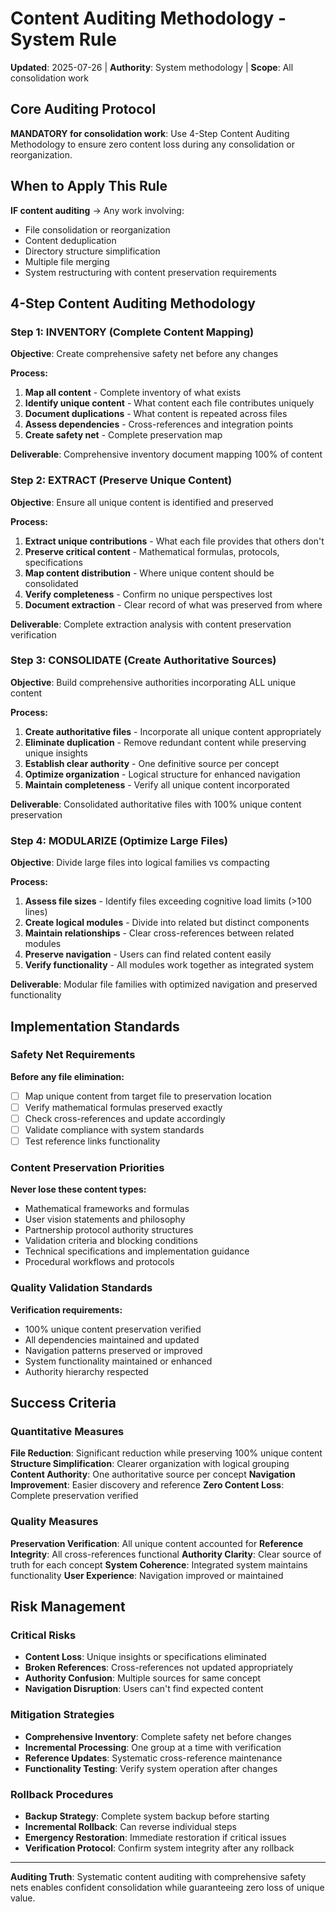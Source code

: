 # Content Auditing Methodology - System Rule

**Updated**: 2025-07-26 | **Authority**: System methodology | **Scope**: All consolidation work

## Core Auditing Protocol

**MANDATORY for consolidation work**: Use 4-Step Content Auditing Methodology to ensure zero content loss during any consolidation or reorganization.

## When to Apply This Rule

**IF content auditing** → Any work involving:
- File consolidation or reorganization
- Content deduplication
- Directory structure simplification  
- Multiple file merging
- System restructuring with content preservation requirements

## 4-Step Content Auditing Methodology

### Step 1: INVENTORY (Complete Content Mapping)
**Objective**: Create comprehensive safety net before any changes

**Process:**
1. **Map all content** - Complete inventory of what exists
2. **Identify unique content** - What content each file contributes uniquely
3. **Document duplications** - What content is repeated across files
4. **Assess dependencies** - Cross-references and integration points
5. **Create safety net** - Complete preservation map

**Deliverable**: Comprehensive inventory document mapping 100% of content

### Step 2: EXTRACT (Preserve Unique Content)
**Objective**: Ensure all unique content is identified and preserved

**Process:**
1. **Extract unique contributions** - What each file provides that others don't
2. **Preserve critical content** - Mathematical formulas, protocols, specifications
3. **Map content distribution** - Where unique content should be consolidated
4. **Verify completeness** - Confirm no unique perspectives lost
5. **Document extraction** - Clear record of what was preserved from where

**Deliverable**: Complete extraction analysis with content preservation verification

### Step 3: CONSOLIDATE (Create Authoritative Sources)
**Objective**: Build comprehensive authorities incorporating ALL unique content

**Process:**
1. **Create authoritative files** - Incorporate all unique content appropriately
2. **Eliminate duplication** - Remove redundant content while preserving unique insights
3. **Establish clear authority** - One definitive source per concept
4. **Optimize organization** - Logical structure for enhanced navigation
5. **Maintain completeness** - Verify all unique content incorporated

**Deliverable**: Consolidated authoritative files with 100% unique content preservation

### Step 4: MODULARIZE (Optimize Large Files)
**Objective**: Divide large files into logical families vs compacting

**Process:**
1. **Assess file sizes** - Identify files exceeding cognitive load limits (>100 lines)
2. **Create logical modules** - Divide into related but distinct components
3. **Maintain relationships** - Clear cross-references between related modules
4. **Preserve navigation** - Users can find related content easily
5. **Verify functionality** - All modules work together as integrated system

**Deliverable**: Modular file families with optimized navigation and preserved functionality

## Implementation Standards

### Safety Net Requirements
**Before any file elimination:**
- [ ] Map unique content from target file to preservation location
- [ ] Verify mathematical formulas preserved exactly
- [ ] Check cross-references and update accordingly  
- [ ] Validate compliance with system standards
- [ ] Test reference links functionality

### Content Preservation Priorities
**Never lose these content types:**
- Mathematical frameworks and formulas
- User vision statements and philosophy
- Partnership protocol authority structures
- Validation criteria and blocking conditions
- Technical specifications and implementation guidance
- Procedural workflows and protocols

### Quality Validation Standards
**Verification requirements:**
- 100% unique content preservation verified
- All dependencies maintained and updated
- Navigation patterns preserved or improved
- System functionality maintained or enhanced
- Authority hierarchy respected

## Success Criteria

### Quantitative Measures
**File Reduction**: Significant reduction while preserving 100% unique content
**Structure Simplification**: Clearer organization with logical grouping
**Content Authority**: One authoritative source per concept
**Navigation Improvement**: Easier discovery and reference
**Zero Content Loss**: Complete preservation verified

### Quality Measures
**Preservation Verification**: All unique content accounted for
**Reference Integrity**: All cross-references functional
**Authority Clarity**: Clear source of truth for each concept
**System Coherence**: Integrated system maintains functionality
**User Experience**: Navigation improved or maintained

## Risk Management

### Critical Risks
- **Content Loss**: Unique insights or specifications eliminated
- **Broken References**: Cross-references not updated appropriately
- **Authority Confusion**: Multiple sources for same concept
- **Navigation Disruption**: Users can't find expected content

### Mitigation Strategies
- **Comprehensive Inventory**: Complete safety net before changes
- **Incremental Processing**: One group at a time with verification
- **Reference Updates**: Systematic cross-reference maintenance
- **Functionality Testing**: Verify system operation after changes

### Rollback Procedures
- **Backup Strategy**: Complete system backup before starting
- **Incremental Rollback**: Can reverse individual steps
- **Emergency Restoration**: Immediate restoration if critical issues
- **Verification Protocol**: Confirm system integrity after any rollback

---

**Auditing Truth**: Systematic content auditing with comprehensive safety nets enables confident consolidation while guaranteeing zero loss of unique value.